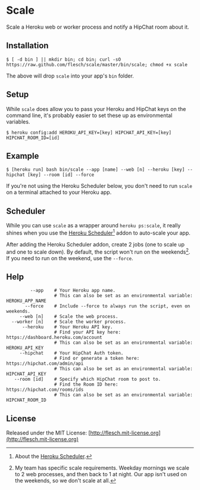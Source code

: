 # Scale
Scale a Heroku web or worker process and notify a HipChat room about it.

## Installation

```
$ [ -d bin ] || mkdir bin; cd bin; curl -sO https://raw.github.com/flesch/scale/master/bin/scale; chmod +x scale
```
The above will drop `scale` into your app's `bin` folder.

## Setup

While `scale` does allow you to pass your Heroku and HipChat keys on the command line, it's probably easier to set these up as environmental variables.

```
$ heroku config:add HEROKU_API_KEY=[key] HIPCHAT_API_KEY=[key] HIPCHAT_ROOM_ID=[id]
```

## Example

```
$ [heroku run] bash bin/scale --app [name] --web [n] --heroku [key] --hipchat [key] --room [id] --force
```

If you're not using the Heroku Scheduler below, you don't need to run `scale` on a terminal attached to your Heroku app.

## Scheduler

While you can use `scale` as a wrapper around `heroku ps:scale`, it really shines when you use the [Heroku Scheduler](https://addons.heroku.com/scheduler)[^fn-scheduler] addon to auto-scale your app.

After adding the Heroku Scheduler addon, create 2 jobs (one to scale up and one to scale down). By default, the script won't run on the weekends[^fn-weekends]. If you need to run on the weekend, use the `--force`.  

## Help

```
         --app    # Your Heroku app name.
                  # This can also be set as an environmental variable: HEROKU_APP_NAME
       --force    # Include --force to always run the script, even on weekends.
     --web [n]    # Scale the web process.
  --worker [n]    # Scale the worker process.
      --heroku    # Your Heroku API key.
                  # Find your API key here: https://dashboard.heroku.com/account
                  # This can also be set as an environmental variable: HEROKU_API_KEY
     --hipchat    # Your HipChat Auth token.
                  # Find or generate a token here: https://hipchat.com/admin/api
                  # This can also be set as an environmental variable: HIPCHAT_API_KEY
   --room [id]    # Specify which HipChat room to post to.
                  # Find the Room ID here: https://hipchat.com/rooms/ids
                  # This can also be set as an environmental variable: HIPCHAT_ROOM_ID
```
## License

Released under the MIT License: [http://flesch.mit-license.org](http://flesch.mit-license.org)


[^fn-scheduler]: About the [Heroku Scheduler](https://devcenter.heroku.com/articles/scheduler).
[^fn-weekends]: My team has specific scale requirements. Weekday mornings we scale to 2 web processes, and then back to 1 at night. Our app isn't used on the weekends, so we don't scale at all.
